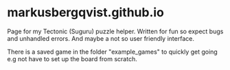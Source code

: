 # markusbergqvist.github.io

Page for my Tectonic (Suguru) puzzle helper. Written for fun so expect bugs and unhandled errors. And maybe a not so user friendly interface.

There is a saved game in the folder "example_games" to quickly get going e.g not have to set up the board from scratch.
